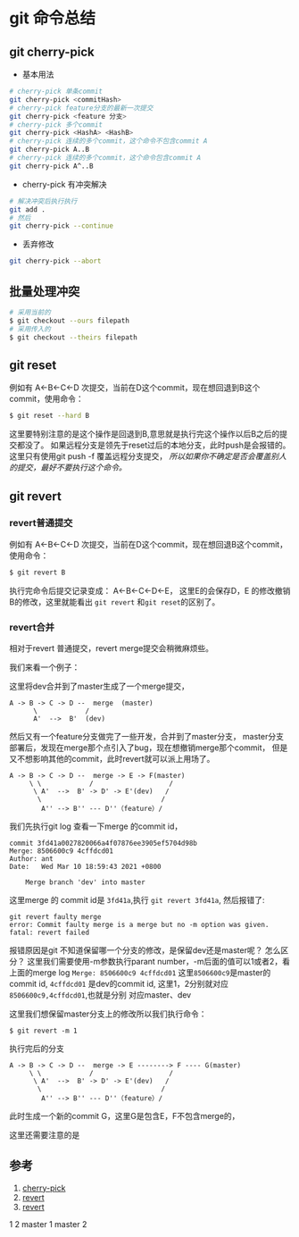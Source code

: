 # git 命令总结

## git cherry-pick 

* 基本用法
``` bash
# cherry-pick 单条commit
git cherry-pick <commitHash>
# cherry-pick feature分支的最新一次提交
git cherry-pick <feature 分支>
# cherry-pick 多个commit
git cherry-pick <HashA> <HashB>
# cherry-pick 连续的多个commit，这个命令不包含commit A
git cherry-pick A..B 
# cherry-pick 连续的多个commit，这个命令包含commit A
git cherry-pick A^..B 
```

* cherry-pick 有冲突解决
```bash
# 解决冲突后执行执行
git add .
# 然后
git cherry-pick --continue
```

* 丢弃修改
```bash
git cherry-pick --abort
```


## 批量处理冲突

```bash
# 采用当前的
$ git checkout --ours filepath
# 采用传入的
$ git checkout --theirs filepath
```
## git reset
例如有 A<-B<-C<-D 次提交，当前在D这个commit，现在想回退到B这个commit，使用命令：

```bash
$ git reset --hard B
```
这里要特别注意的是这个操作是回退到B,意思就是执行完这个操作以后B之后的提交都没了。
如果远程分支是领先于reset过后的本地分支，此时push是会报错的。这里只有使用git push -f 覆盖远程分支提交，
*所以如果你不确定是否会覆盖别人的提交，最好不要执行这个命令。*

## git revert

### revert普通提交
例如有 A<-B<-C<-D 次提交，当前在D这个commit，现在想回退B这个commit，使用命令：

```bash
$ git revert B
```
执行完命令后提交记录变成： A<-B<-C<-D<-E， 这里E的会保存D，E 的修改撤销B的修改，这里就能看出 ```git revert```
和```git reset```的区别了。

### revert合并

相对于revert 普通提交，revert merge提交会稍微麻烦些。

我们来看一个例子：

这里将dev合并到了master生成了一个merge提交，

```
A -> B -> C -> D --  merge  (master)
      \            /
      A'  -->  B'  (dev)
```
然后又有一个feature分支做完了一些开发，合并到了master分支，
master分支部署后，发现在merge那个点引入了bug，现在想撤销merge那个commit，
但是又不想影响其他的commit，此时revert就可以派上用场了。

```
A -> B -> C -> D --  merge -> E -> F(master)
     \ \            /                   /
      \ A'  -->  B' -> D' -> E'(dev)   /
       \                              /
        A'' --> B'' --- D''（feature）/ 
```

我们先执行git log 查看一下merge 的commit id，

```
commit 3fd41a0027820066a4f07876ee3905ef5704d98b
Merge: 8506600c9 4cffdcd01
Author: ant
Date:   Wed Mar 10 18:59:43 2021 +0800

    Merge branch 'dev' into master
```

这里merge 的 commit id是 ```3fd41a```,执行 ```git revert 3fd41a```,
然后报错了:

```
git revert faulty merge
error: Commit faulty merge is a merge but no -m option was given.
fatal: revert failed
```
报错原因是git 不知道保留哪一个分支的修改，是保留dev还是master呢？ 怎么区分？
这里我们需要使用-m参数执行parant number，-m后面的值可以1或者2，看上面的merge log
```Merge: 8506600c9 4cffdcd01``` 这里```8506600c9```是master的commit id,
```4cffdcd01``` 是dev的commit id, 这里1，2分别就对应```8506600c9,4cffdcd01```,也就是分别
对应master、dev

这里我们想保留master分支上的修改所以我们执行命令：

```
$ git revert -m 1
```
执行完后的分支
```
A -> B -> C -> D --  merge -> E --------> F ---- G(master)
     \ \            /                   /
      \ A'  -->  B' -> D' -> E'(dev)   /
       \                              /
        A'' --> B'' --- D''（feature）/ 
```
此时生成一个新的commit G，这里G是包含E，F不包含merge的，

这里还需要注意的是
## 参考
1. [cherry-pick](http://www.ruanyifeng.com/blog/2020/04/git-cherry-pick.html)
2. [revert](https://juejin.cn/post/6844903647390744589#heading-3)
3. [revert](https://blog.csdn.net/yxlshk/article/details/79944535)




1
2
master 1
master 2